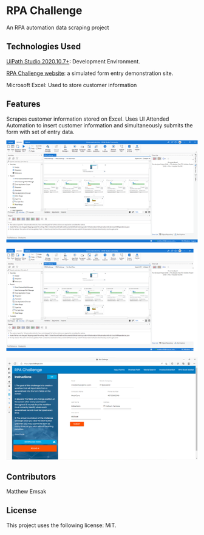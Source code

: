 # <strong> RPA Challenge </strong>
An RPA automation data scraping project

## <strong> Technologies Used </strong>
[UiPath Studio 2020.10.7+](https://www.uipath.com/product/studio): Development Environment.

[RPA Challenge website](https://rpachallenge.com/): a simulated form entry demonstration site.

Microsoft Excel: Used to store customer information

## <strong> Features </strong>
Scrapes customer information stored on Excel. Uses UI Attended Automation to insert customer information and simultaneously submits the form with set of entry data.

![]()<img width="723" alt="image" src="https://github.com/matthew813709/Gitimages/blob/052db5f43a610e596581af96ba892aea795e75b9/Screenshot%202022-07-20%20141735.jpeg">

![]()<img width="723" alt="image" src="https://github.com/matthew813709/Gitimages/blob/cbfc503e314f8c211b39b69dc7f666c583807cdd/Screenshot%202022-07-20%20141737.jpeg">

![]()<img width="723" alt="image" src="https://github.com/matthew813709/Gitimages/blob/9d44cd79f15f7e0667e9efd28b7f534130a94fa3/Screenshot%202022-07-20%20151707.png">

## <strong> Contributors </strong>
Matthew Emsak

## <strong> License </strong>
This project uses the following license: MiT.
